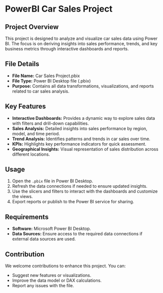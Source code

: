 # PowerBI Car Sales Project

## Project Overview
This project is designed to analyze and visualize car sales data using Power BI. The focus is on deriving insights into sales performance, trends, and key business metrics through interactive dashboards and reports.

## File Details
- **File Name:** Car Sales Project.pbix
- **File Type:** Power BI Desktop file (.pbix)
- **Purpose:** Contains all data transformations, visualizations, and reports related to car sales analysis.

## Key Features
- **Interactive Dashboards:** Provides a dynamic way to explore sales data with filters and drill-down capabilities.
- **Sales Analysis:** Detailed insights into sales performance by region, model, and time period.
- **Trend Analysis:** Identifies patterns and trends in car sales over time.
- **KPIs:** Highlights key performance indicators for quick assessment.
- **Geographical Insights:** Visual representation of sales distribution across different locations.

## Usage
1. Open the `.pbix` file in Power BI Desktop.
2. Refresh the data connections if needed to ensure updated insights.
3. Use the slicers and filters to interact with the dashboards and customize the views.
4. Export reports or publish to the Power BI service for sharing.

## Requirements
- **Software:** Microsoft Power BI Desktop.
- **Data Sources:** Ensure access to the required data connections if external data sources are used.

## Contribution
We welcome contributions to enhance this project. You can:
- Suggest new features or visualizations.
- Improve the data model or DAX calculations.
- Report any issues with the file.

